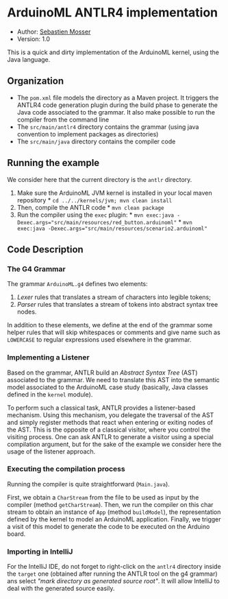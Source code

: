 # ArduinoML ANTLR4 implementation

  * Author: [Sebastien Mosser](mailto?mosser@i3s.unice.fr)
  * Version: 1.0

This is a quick and dirty implementation of the ArduinoML kernel, using the Java language.

## Organization

  * The `pom.xml` file models the directory as a Maven project. It triggers the ANTLR4 code generation plugin during 
    the build phase to generate the Java code associated to the grammar. It also make possible to run the compiler
    from the command line
  * The `src/main/antlr4` directory contains the grammar (using java convention to implement packages as directories)
  * The `src/main/java` directory contains the compiler code


## Running the example

We consider here that the current directory is the `antlr` directory. 

  1. Make sure the ArduinoML JVM kernel is installed in your local maven repository
    * `cd ../../kernels/jvm; mvn clean install`
  2. Then, compile the ANTLR code
    * `mvn clean package`
  3. Run the compiler using the `exec` plugin:
    * `mvn exec:java -Dexec.args="src/main/resources/red_button.arduinoml"`
    * `mvn exec:java -Dexec.args="src/main/resources/scenario2.arduinoml"`
    
## Code Description

### The G4 Grammar

The grammar `ArduinoML.g4` defines two elements:

  1. _Lexer_ rules that translates a stream of characters into legible tokens;
  2. _Parser_ rules that translates a stream of tokens into abstract syntax tree nodes.

In addition to these elements, we define at the end of the grammar some helper rules that will skip whitespaces or comments and give name such as `LOWERCASE` to regular expressions used elsewhere in the grammar.


### Implementing a Listener

Based on the grammar, ANTLR build an _Abstract Syntax Tree_ (AST) associated to the grammar. We need to translate this AST into the semantic model associated to the ArduinoML case study (basically, Java classes defined in the `kernel` module).

To perform such a classical task, ANTLR provides a listener-based mechanism. Using this mechanism, you delegate the traversal of the AST and simply register methods that react when entering or exiting nodes of the AST. This is the opposite of a classical visitor, where you control the visiting process. One can ask ANTLR to generate a visitor using a special compilation argument, but for the sake of the example we consider here the usage of the listener approach.

### Executing the compilation process

Running the compiler is quite straightforward (`Main.java`).

First, we obtain a `CharStream` from the file to be used as input by the compiler (method `getCharStream`). Then, we run the compiler on this char stream to obtain an instance of `App` (method `buildModel`), the representation defined by the kernel to model an ArduinoML application. Finally, we trigger a visit of this model to generate the code to be executed on the Arduino board.

### Importing in IntelliJ

For the IntelliJ IDE, do not forget to right-click on the `antlr4` directory inside the `target` one (obtained after running the ANTLR tool on the g4 grammar) ans select _"mark directory as generated source root"_. It will allow IntelliJ to deal with the generated source easily.

